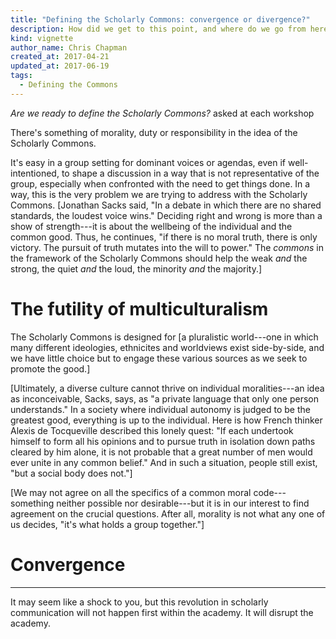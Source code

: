 ```yaml
---
title: "Defining the Scholarly Commons: convergence or divergence?"
description: How did we get to this point, and where do we go from here?
kind: vignette
author_name: Chris Chapman
created_at: 2017-04-21
updated_at: 2017-06-19
tags:
  - Defining the Commons
---
```


_Are we ready to define the Scholarly Commons?_ asked at each workshop

There's something of morality, duty or responsibility in the idea of the
Scholarly Commons.

It's easy in a group setting for dominant voices or agendas, even if
well-intentioned, to shape a discussion in a way that is not representative of
the group, especially when confronted with the need to get things done. In a
way, this is the very problem we are trying to address with the Scholarly
Commons. [Jonathan Sacks said, "In a debate in which there are no shared
standards, the loudest voice wins." Deciding right and wrong is more than a
show of strength---it is about the wellbeing of the individual and the common
good. Thus, he continues, "if there is no moral truth, there is only victory.
The pursuit of truth mutates into the will to power." The _commons_ in the
framework of the Scholarly Commons should help the weak _and_ the strong, the
quiet _and_ the loud, the minority _and_ the majority.]

# The futility of multiculturalism

The Scholarly Commons is designed for [a pluralistic world---one in which many
different ideologies, ethnicites and worldviews exist side-by-side, and we have
little choice but to engage these various sources as we seek to promote the
good.]

[Ultimately, a diverse culture cannot thrive on individual moralities---an idea
as inconceivable, Sacks, says, as "a private language that only one person
understands." In a society where individual autonomy is judged to be the
greatest good, everything is up to the individual. Here is how French thinker
Alexis de Tocqueville described this lonely quest: "If each undertook himself
to form all his opinions and to pursue truth in isolation down paths cleared by
him alone, it is not probable that a great number of men would ever unite in
any common belief." And in such a situation, people still exist, "but a social
body does not."]

[We may not agree on all the specifics of a common moral code---something
neither possible nor desirable---but it is in our interest to find agreement on
the crucial questions. After all, morality is not what any one of us decides,
"it's what holds a group together."]

# Convergence

---

It may seem like a shock to you, but this revolution in scholarly communication
will not happen first within the academy. It will disrupt the academy.

[common moral framework]: <http://www.mormonnewsroom.org/article/quest-common-moral-framework>
